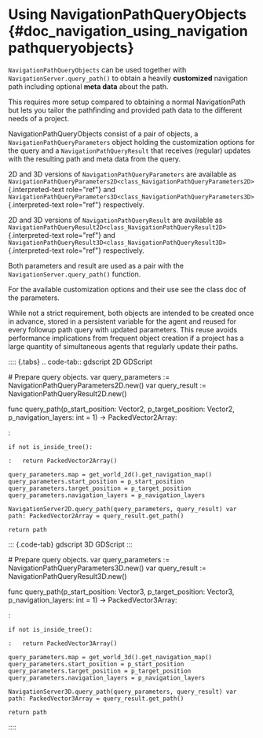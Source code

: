 # Using NavigationPathQueryObjects {#doc_navigation_using_navigationpathqueryobjects}

`NavigationPathQueryObjects` can be used together with
`NavigationServer.query_path()` to obtain a heavily **customized**
navigation path including optional **meta data** about the path.

This requires more setup compared to obtaining a normal NavigationPath
but lets you tailor the pathfinding and provided path data to the
different needs of a project.

NavigationPathQueryObjects consist of a pair of objects, a
`NavigationPathQueryParameters` object holding the customization options
for the query and a `NavigationPathQueryResult` that receives (regular)
updates with the resulting path and meta data from the query.

2D and 3D versions of `NavigationPathQueryParameters` are available as
`NavigationPathQueryParameters2D<class_NavigationPathQueryParameters2D>`{.interpreted-text
role="ref"} and
`NavigationPathQueryParameters3D<class_NavigationPathQueryParameters3D>`{.interpreted-text
role="ref"} respectively.

2D and 3D versions of `NavigationPathQueryResult` are available as
`NavigationPathQueryResult2D<class_NavigationPathQueryResult2D>`{.interpreted-text
role="ref"} and
`NavigationPathQueryResult3D<class_NavigationPathQueryResult3D>`{.interpreted-text
role="ref"} respectively.

Both parameters and result are used as a pair with the
`NavigationServer.query_path()` function.

For the available customization options and their use see the class doc
of the parameters.

While not a strict requirement, both objects are intended to be created
once in advance, stored in a persistent variable for the agent and
reused for every followup path query with updated parameters. This reuse
avoids performance implications from frequent object creation if a
project has a large quantity of simultaneous agents that regularly
update their paths.

:::: {.tabs}
.. code-tab:: gdscript 2D GDScript

\# Prepare query objects. var query_parameters :=
NavigationPathQueryParameters2D.new() var query_result :=
NavigationPathQueryResult2D.new()

func query_path(p_start_position: Vector2, p_target_position: Vector2, p_navigation_layers: int = 1) -\> PackedVector2Array:

:   

    if not is_inside_tree():

    :   return PackedVector2Array()

    query_parameters.map = get_world_2d().get_navigation_map()
    query_parameters.start_position = p_start_position
    query_parameters.target_position = p_target_position
    query_parameters.navigation_layers = p_navigation_layers

    NavigationServer2D.query_path(query_parameters, query_result) var
    path: PackedVector2Array = query_result.get_path()

    return path

::: {.code-tab}
gdscript 3D GDScript
:::

\# Prepare query objects. var query_parameters :=
NavigationPathQueryParameters3D.new() var query_result :=
NavigationPathQueryResult3D.new()

func query_path(p_start_position: Vector3, p_target_position: Vector3, p_navigation_layers: int = 1) -\> PackedVector3Array:

:   

    if not is_inside_tree():

    :   return PackedVector3Array()

    query_parameters.map = get_world_3d().get_navigation_map()
    query_parameters.start_position = p_start_position
    query_parameters.target_position = p_target_position
    query_parameters.navigation_layers = p_navigation_layers

    NavigationServer3D.query_path(query_parameters, query_result) var
    path: PackedVector3Array = query_result.get_path()

    return path
::::
